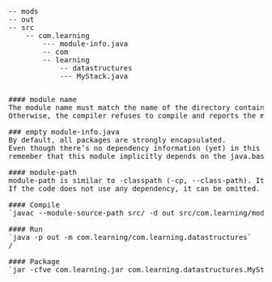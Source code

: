 <pre>
-- mods
-- out
-- src
	-- com.learning
		--- module-info.java
		-- com
		-- learning
			-- datastructures
			--- MyStack.java
<pre>

#### module name
The module name must match the name of the directory containing the module descriptor.
Otherwise, the compiler refuses to compile and reports the mismatch.

### empty module-info.java
By default, all packages are strongly encapsulated.
Even though there’s no dependency information (yet) in this declaration, 
remember that this module implicitly depends on the java.base platform module.

#### module-path
module-path is similar to -classpath (-cp, --class-path). It is used to express dependencies.
If the code does not use any dependency, it can be omitted.

#### Compile
`javac --module-source-path src/ -d out src/com.learning/module-info.java src/com.learning/com/learning/datastructures/MyStack.java`

#### Run
`java -p out -m com.learning/com.learning.datastructures`
<modulename>/<classname>

#### Package
`jar -cfve com.learning.jar com.learning.datastructures.MyStack -C out/com.learning/ .`


